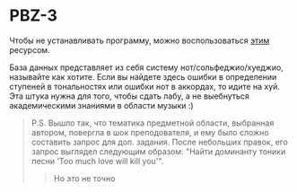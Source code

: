 # PBZ-3

Чтобы не устанавливать программу, можно воспользоваться [этим](https://console.neo4j.org/) ресурсом.

База данных представляет из себя систему нот/сольфеджио/хуеджио, называйте как хотите. Если вы найдете здесь ошибки в определении ступеней в тональностях или ошибки нот в аккордах, то идите на хуй. Эта штука нужна для того, чтобы сдать лабу, а не выебнуться академическими знаниями в области музыки :)

> P.S. Вышло так, что тематика предметной области, выбранная автором, повергла в шок преподователя, и ему было сложно составить запрос для доп. задания. После небольших правок, его запрос выглядел следующим образом: "Найти доминанту тоники песни 'Too much love will kill you'".
>> Но это не точно